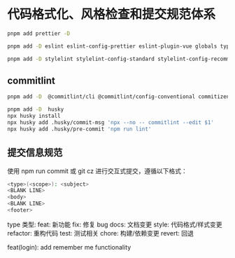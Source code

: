 # 代码格式化、风格检查和提交规范体系

```bash
pnpm add prettier -D

pnpm add -D eslint eslint-config-prettier eslint-plugin-vue globals typescript-eslint

pnpm add -D stylelint stylelint-config-standard stylelint-config-recommended-vue
```

## commitlint

```bash
pnpm add -D  @commitlint/cli @commitlint/config-conventional commitizen cz-conventional-changelog

pnpm add -D  husky
npx husky install
npx husky add .husky/commit-msg 'npx --no -- commitlint --edit $1'
npx husky add .husky/pre-commit 'npm run lint'
```

## 提交信息规范

使用 npm run commit 或 git cz 进行交互式提交，遵循以下格式：

```bash
<type>(<scope>): <subject>
<BLANK LINE>
<body>
<BLANK LINE>
<footer>
```

​​type 类型​​:
  feat: 新功能
  fix: 修复 bug
  docs: 文档变更
  style: 代码格式/样式变更
  refactor: 重构代码
  test: 测试相关
  chore: 构建/依赖变更
  revert: 回退

feat(login): add remember me functionality